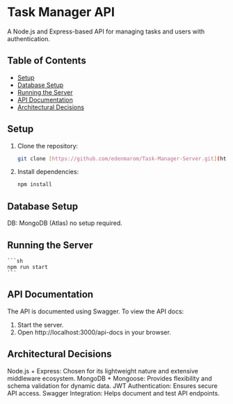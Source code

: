 # Task Manager API

A Node.js and Express-based API for managing tasks and users with authentication.

## **Table of Contents**
- [Setup](#setup)
- [Database Setup](#database-setup)
- [Running the Server](#running-the-server)
- [API Documentation](#api-documentation)
- [Architectural Decisions](#architectural-decisions)

## **Setup**
1. Clone the repository:
    ```sh
    git clone [https://github.com/edenmarom/Task-Manager-Server.git](https://github.com/edenmarom/Task-Manager-Server.git)
    ```

2. Install dependencies:
    ```sh
    npm install
    ```

## **Database Setup**
DB: MongoDB (Atlas)
no setup required.

## **Running the Server**
    ```sh
    npm run start
    ```

## **API Documentation**
The API is documented using Swagger. 
To view the API docs:
1. Start the server.
2. Open http://localhost:3000/api-docs in your browser.

## **Architectural Decisions**
Node.js + Express: Chosen for its lightweight nature and extensive middleware ecosystem.
MongoDB + Mongoose: Provides flexibility and schema validation for dynamic data.
JWT Authentication: Ensures secure API access.
Swagger Integration: Helps document and test API endpoints.